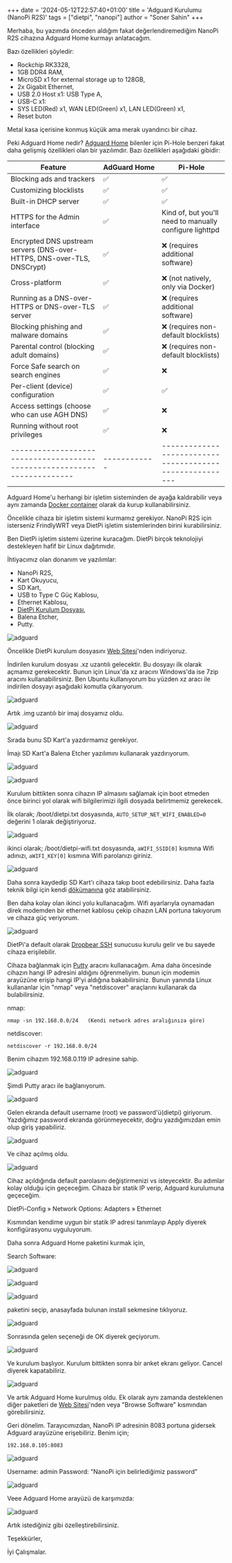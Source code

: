 +++
date = '2024-05-12T22:57:40+01:00'
title = 'Adguard Kurulumu (NanoPi R2S)'
tags = ["dietpi", "nanopi"]
author = "Soner Sahin"
+++

Merhaba, bu yazımda önceden aldığım fakat değerlendiremediğim NanoPi R2S cihazına Adguard Home kurmayı anlatacağım.

Bazı özellikleri şöyledir:
- Rockchip RK3328,
- 1GB DDR4 RAM,
- MicroSD x1 for external storage up to 128GB,
-  2x Gigabit Ethernet,
- USB 2.0 Host x1: USB Type A,
- USB-C x1:
- SYS LED(Red) x1,  WAN LED(Green) x1,  LAN LED(Green) x1,
- Reset buton

Metal kasa içerisine konmuş küçük ama merak uyandırıcı bir cihaz.

Peki Adguard Home nedir?
[Adguard Home](https://adguard.com/tr/adguard-home/overview.html) bilenler için Pi-Hole benzeri fakat daha gelişmiş özellikleri olan bir yazılımdır. 
Bazı özellikleri aşağıdaki gibidir:

| Feature                                                                 | AdGuard Home | Pi-Hole                                                 |
| ----------------------------------------------------------------------- | ------------ | ------------------------------------------------------- |
| Blocking ads and trackers                                               | ✅            | ✅                                                       |
| Customizing blocklists                                                  | ✅            | ✅                                                       |
| Built-in DHCP server                                                    | ✅            | ✅                                                       |
| HTTPS for the Admin interface                                           | ✅            | Kind of, but you'll need to manually configure lighttpd |
| Encrypted DNS upstream servers (DNS-over-HTTPS, DNS-over-TLS, DNSCrypt) | ✅            | ❌ (requires additional software)                        |
| Cross-platform                                                          | ✅            | ❌ (not natively, only via Docker)                       |
| Running as a DNS-over-HTTPS or DNS-over-TLS server                      | ✅            | ❌ (requires additional software)                        |
| Blocking phishing and malware domains                                   | ✅            | ❌ (requires non-default blocklists)                     |
| Parental control (blocking adult domains)                               | ✅            | ❌ (requires non-default blocklists)                     |
| Force Safe search on search engines                                     | ✅            | ❌                                                       |
| Per-client (device) configuration                                       | ✅            | ✅                                                       |
| Access settings (choose who can use AGH DNS)                            | ✅            | ❌                                                       |
| Running without root privileges                                         | ✅            | ❌                                                       |
| ----------------------------------------------------------------------- | ------------ | ------------------------------------------------------- |


Adguard Home'u herhangi bir işletim sisteminden de ayağa kaldırabilir veya aynı zamanda [Docker container](https://hub.docker.com/r/adguard/adguardhome) olarak da kurup kullanabilirsiniz. 

Öncelikle cihaza bir işletim sistemi kurmamız gerekiyor. NanoPi R2S için isterseniz FrindlyWRT veya DietPi işletim sistemlerinden birini kurabilirsiniz.

Ben DietPi işletim sistemi üzerine kuracağım. DietPi birçok teknolojiyi destekleyen hafif bir Linux dağıtımıdır.

İhtiyacımız olan donanım ve yazılımlar:
- NanoPi R2S,
- Kart Okuyucu,
- SD Kart,
- USB to Type C Güç Kablosu,
- Ethernet Kablosu,
- [DietPi Kurulum Dosyası](https://dietpi.com/downloads/images/DietPi_NanoPiR2S-ARMv8-Bookworm.img.xz),
- Balena Etcher,
- Putty.

![adguard](/images/AdguardKurulumu/donanımlar.jpg)



Öncelikle DietPi kurulum dosyasını [Web Sitesi](https://dietpi.com/)'nden indiriyoruz. 

İndirilen kurulum dosyası .xz uzantılı gelecektir. Bu dosyayı ilk olarak açmamız gerekecektir. Bunun için Linux'da xz aracını Windows'da ise 7zip aracını kullanabilirsiniz.
Ben Ubuntu kullanıyorum bu yüzden xz aracı ile indirilen dosyayı aşağıdaki komutla çıkarıyorum.

![adguard](/images/AdguardKurulumu/4.png)


Artık .img uzantılı bir imaj dosyamız oldu. 

![adguard](/images/AdguardKurulumu/5.png)



Sırada bunu SD Kart'a yazdırmamız gerekiyor.

İmajı SD Kart'a Balena Etcher yazılımını kullanarak yazdırıyorum.

![adguard](/images/AdguardKurulumu/2.png)

![adguard](/images/AdguardKurulumu/3.png)


Kurulum bittikten sonra cihazın IP almasını sağlamak için boot etmeden önce birinci yol olarak wifi bilgilerimizi ilgili dosyada belirtmemiz gerekecek.

İlk olarak;
/boot/dietpi.txt
dosyasında,
`AUTO_SETUP_NET_WIFI_ENABLED=0` değerini 1 olarak değiştiriyoruz.

![adguard](/images/AdguardKurulumu/6.png)

ikinci olarak;
/boot/dietpi-wifi.txt 
dosyasında,
```aWIFI_SSID[0]``` kısmına Wifi adınızı,
```aWIFI_KEY[0]``` kısmına Wifi parolanızı giriniz.

![adguard](/images/AdguardKurulumu/7.png)


Daha sonra kaydedip SD Kart'ı cihaza takıp boot edebilirsiniz. Daha fazla teknik bilgi için kendi [dökümanına](https://dietpi.com/docs/install/) göz atabilirsiniz.

Ben daha kolay olan ikinci yolu kullanacağım.
Wifi ayarlarıyla oynamadan direk modemden bir ethernet kablosu çekip cihazın LAN portuna takıyorum ve cihaza güç veriyorum.

![adguard](/images/AdguardKurulumu/8.jpg)


DietPi'a default olarak [Dropbear SSH](https://dietpi.com/docs/software/ssh/#dropbear) sunucusu kurulu gelir ve bu sayede cihaza erişilebilir.

Cihaza bağlanmak için [Putty](https://www.putty.org/) aracını kullanacağım. Ama daha öncesinde cihazın hangi IP adresini aldığını öğrenmeliyim. bunun için modemin arayüzüne erişip hangi IP'yi aldığına bakabilirsiniz. Bunun yanında Linux kullananlar için "nmap" veya "netdiscover" araçlarını kullanarak da bulabilirsiniz.

nmap:
```
nmap -sn 192.168.0.0/24   (Kendi network adres aralığınıza göre)
```

netdiscover:
```
netdiscover -r 192.168.0.0/24
```


Benim cihazım  192.168.0.119 IP adresine sahip. 

![adguard](/images/AdguardKurulumu/9.png)


Şimdi Putty aracı ile bağlanıyorum.

![adguard](/images/AdguardKurulumu/10.png)


Gelen ekranda default username (root) ve password'ü(dietpi) giriyorum. Yazdığımız password ekranda görünmeyecektir, doğru yazdığımızdan emin olup giriş yapabiliriz. 

![adguard](/images/AdguardKurulumu/11.png)

Ve cihaz açılmış oldu.

![adguard](/images/AdguardKurulumu/12.png)


Cihaz açıldığında default parolasını değiştirmenizi vs isteyecektir. Bu adımlar kolay olduğu için geçeceğim. Cihaza bir statik IP verip, Adguard kurulumuna geçeceğim.

DietPi-Config » Network Options: Adapters » Ethernet

Kısmından kendime uygun bir statik IP adresi tanımlayıp Apply diyerek konfigürasyonu uyguluyorum.

Daha sonra Adguard Home paketini kurmak için,

Search Software:

![adguard](/images/AdguardKurulumu/13.png)

![adguard](/images/AdguardKurulumu/14.png)

![adguard](/images/AdguardKurulumu/15.png)

paketini seçip, anasayfada bulunan install sekmesine tıklıyoruz.

![adguard](/images/AdguardKurulumu/16.png)

Sonrasında gelen seçeneği de OK diyerek geçiyorum.

![adguard](/images/AdguardKurulumu/17.png)

Ve kurulum başlıyor. Kurulum bittikten sonra bir anket ekranı geliyor. Cancel diyerek kapatabiliriz.

![adguard](/images/AdguardKurulumu/18.png)

Ve artık Adguard Home kurulmuş oldu. 
Ek olarak aynı zamanda desteklenen diğer paketleri de [Web Sitesi](https://dietpi.com/docs/software/)'nden veya "Browse Software" kısmından görebilirsiniz.

Geri dönelim.
Tarayıcımızdan, 
NanoPi IP adresinin 8083 portuna gidersek Adguard arayüzüne erişebiliriz.
Benim için;
```
192.168.0.105:8083
```

![adguard](/images/AdguardKurulumu/19.png)

Username: admin
Password: "NanoPi için belirlediğimiz password"

![adguard](/images/AdguardKurulumu/20.png)

Veee Adguard Home arayüzü de karşımızda:

![adguard](/images/AdguardKurulumu/21.png)

Artık istediğiniz gibi özelleştirebilirsiniz.

Teşekkürler,

İyi Çalışmalar.


